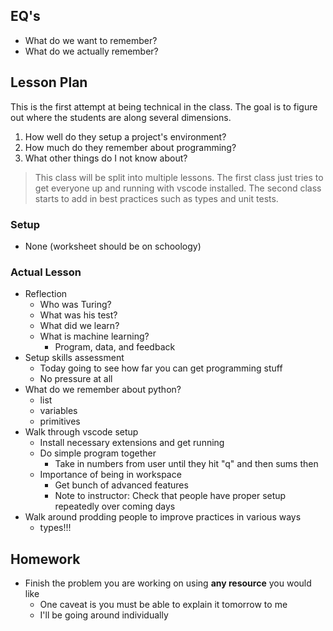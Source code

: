 ## EQ's

- What do we want to remember?
- What do we actually remember?

## Lesson Plan

This is the first attempt at being technical in the class. The goal is to
figure out where the students are along several dimensions.

1. How well do they setup a project's environment?
2. How much do they remember about programming?
3. What other things do I not know about?

> This class will be split into multiple lessons. The first class just tries to
  get everyone up and running with vscode installed. The second class starts to
  add in best practices such as types and unit tests.

### Setup

- None (worksheet should be on schoology)

### Actual Lesson

- Reflection
    - Who was Turing?
    - What was his test?
    - What did we learn?
    - What is machine learning?
        - Program, data, and feedback
- Setup skills assessment
    - Today going to see how far you can get programming stuff
    - No pressure at all
- What do we remember about python?
    - list
    - variables
    - primitives
- Walk through vscode setup
    - Install necessary extensions and get running
    - Do simple program together
        - Take in numbers from user until they hit "q" and then sums then
    - Importance of being in workspace
        - Get bunch of advanced features
        - Note to instructor: Check that people have proper setup repeatedly over coming days
- Walk around prodding people to improve practices in various ways
    - types!!!

## Homework

- Finish the problem you are working on using **any resource** you would like
    - One caveat is you must be able to explain it tomorrow to me
    - I'll be going around individually
